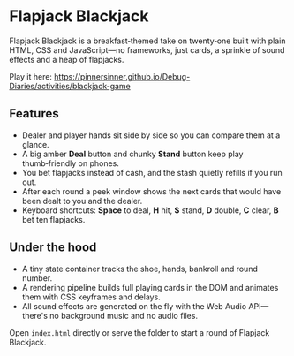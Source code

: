 # Flapjack Blackjack

Flapjack Blackjack is a breakfast‑themed take on twenty‑one built with plain HTML, CSS and JavaScript—no frameworks, just cards, a sprinkle of sound effects and a heap of flapjacks.

Play it here: https://pinnersinner.github.io/Debug-Diaries/activities/blackjack-game

## Features
- Dealer and player hands sit side by side so you can compare them at a glance.
- A big amber **Deal** button and chunky **Stand** button keep play thumb‑friendly on phones.
- You bet flapjacks instead of cash, and the stash quietly refills if you run out.
- After each round a peek window shows the next cards that would have been dealt to you and the dealer.
- Keyboard shortcuts: **Space** to deal, **H** hit, **S** stand, **D** double, **C** clear, **B** bet ten flapjacks.

## Under the hood
- A tiny state container tracks the shoe, hands, bankroll and round number.
- A rendering pipeline builds full playing cards in the DOM and animates them with CSS keyframes and delays.
- All sound effects are generated on the fly with the Web Audio API—there's no background music and no audio files.

Open `index.html` directly or serve the folder to start a round of Flapjack Blackjack.
